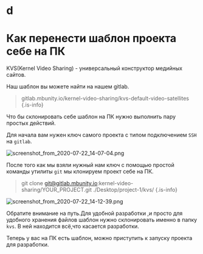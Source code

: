 # d
# Как перенести шаблон проекта себе на ПК

KVS(Kernel Video Sharing) - универсальный конструктор медийных сайтов.

Наш шаблон вы можете найти на нашем gitlab.

>  gitlab.mbunity.io/kernel-video-sharing/kvs-default-video-satellites
{.is-info}

Что бы склонировать себе шаблон на ПК нужно выполнить пару простых действий.

Для начала вам нужен ключ самого проекта с типом подключением `SSH` на `gitlab`.

![screenshot_from_2020-07-22_14-07-04.png](https://github.com/Vwangx/d/blob/master/screenshot_from_2020-07-22_14-07-04.png)

После того как мы взяли нужный нам ключ с помощью простой команды утилиты `git` мы клонируем проект себе на ПК.

> git clone git@gitlab.mbunity.io:kernel-video-sharing/YOUR_PROJECT.git ./Desktop/project-1/kvs/
{.is-info}

![screenshot_from_2020-07-22_14-12-39.png](https://github.com/Vwangx/d/blob/master/screenshot_from_2020-07-22_14-12-39.png)


Обратите внимание на путь.Для удобной разработки ,и просто для удобного хранения файлов шаблон нужно склонировать именно в папку `kvs`. В ней находится всё,что касается разработки.

Теперь у вас на ПК есть шаблон, можно приступить к запуску проекта для разработки.
